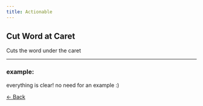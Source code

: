 ```yaml
---
title: Actionable
---
```


## Cut Word at Caret

Cuts the word under the caret

---

### example:

everything is clear! no need for an example :)

[&larr; Back](index.md)